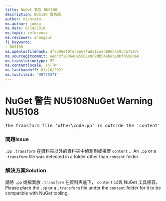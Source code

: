 ```yaml
---
title: NuGet 警告 NU5108
description: NU5108 警告碼
author: mishra14
ms.author: jodou
ms.date: 8/14/2018
ms.topic: reference
ms.reviewer: anangaur
f1_keywords:
- NU5108
ms.openlocfilehash: dfa395ef0fec2ed7fad51caed89eb4c9c7a7597c
ms.sourcegitcommit: ee6c3f203648a5561c809db54ebeb1d0f0598b68
ms.translationtype: MT
ms.contentlocale: zh-TW
ms.lasthandoff: 01/26/2021
ms.locfileid: "98779571"
---
```

# <a name="nuget-warning-nu5108"></a><span data-ttu-id="429d9-103">NuGet 警告 NU5108</span><span class="sxs-lookup"><span data-stu-id="429d9-103">NuGet Warning NU5108</span></span>
<pre>The transform file 'other\code.pp' is outside the 'content' folder and hence will not be transformed during installation of this package. Move it into the 'content' folder.</pre>

### <a name="issue"></a><span data-ttu-id="429d9-104">問題</span><span class="sxs-lookup"><span data-stu-id="429d9-104">Issue</span></span>

<span data-ttu-id="429d9-105">`.pp` `.transform` 在資料夾以外的資料夾中偵測到或檔案 `content` 。</span><span class="sxs-lookup"><span data-stu-id="429d9-105">An `.pp` or a `.transform` file was detected in a folder other than `content` folder.</span></span>


### <a name="solution"></a><span data-ttu-id="429d9-106">解決方案</span><span class="sxs-lookup"><span data-stu-id="429d9-106">Solution</span></span>

<span data-ttu-id="429d9-107">請將 `.pp` 或檔案放 `.transform`  在資料夾底下， `content` 以與 NuGet 工具相容。</span><span class="sxs-lookup"><span data-stu-id="429d9-107">Please place the `.pp` or a `.transform`  file under the `content` folder for it to be compatible with NuGet tooling.</span></span>

